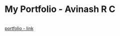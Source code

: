 <h1> My Portfolio - Avinash R C</h1><br>
<a href="[https://scikit-learn.org/](https://avinash300802.github.io/portfolio/)https://avinash300802.github.io/portfolio/">portfolio - link<a>
